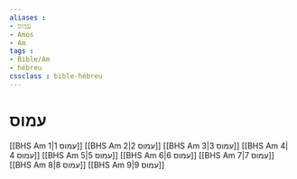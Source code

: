 ```yaml
---
aliases : 
- עמוס
- Amos
- Am
tags : 
- Bible/Am
- hébreu
cssclass : bible-hébreu
---
```


# עמוס

[[BHS Am 1|עמוס 1]]
[[BHS Am 2|עמוס 2]]
[[BHS Am 3|עמוס 3]]
[[BHS Am 4|עמוס 4]]
[[BHS Am 5|עמוס 5]]
[[BHS Am 6|עמוס 6]]
[[BHS Am 7|עמוס 7]]
[[BHS Am 8|עמוס 8]]
[[BHS Am 9|עמוס 9]]
